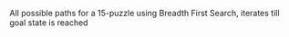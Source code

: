 All possible paths for a 15-puzzle using Breadth First Search, iterates till goal state is reached




